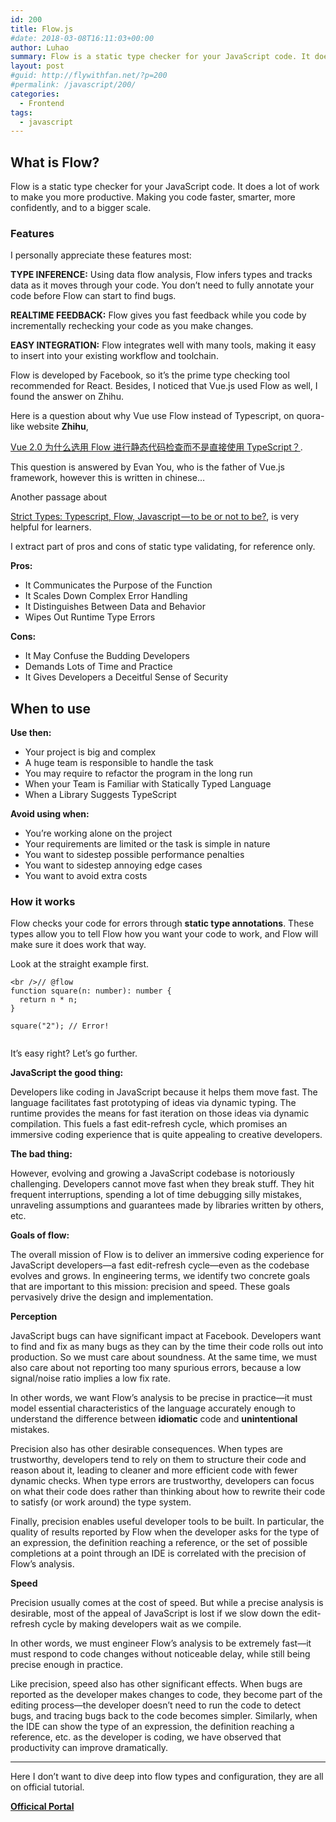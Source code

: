 ```yaml
---
id: 200
title: Flow.js
#date: 2018-03-08T16:11:03+00:00
author: Luhao
summary: Flow is a static type checker for your JavaScript code. It does a lot of work to make you more productive. Making you code faster, smarter, more confidently, and to a bigger scale.
layout: post
#guid: http://flywithfan.net/?p=200
#permalink: /javascript/200/
categories:
  - Frontend
tags:
  - javascript
---
```

## What is Flow?

Flow is a static type checker for your JavaScript code. It does a lot of work to make you more productive. Making you code faster, smarter, more confidently, and to a bigger scale.

### Features

I personally appreciate these features most:

**TYPE INFERENCE:** Using data flow analysis, Flow infers types and tracks data as it moves through your code. You don&#8217;t need to fully annotate your code before Flow can start to find bugs.

**REALTIME FEEDBACK:** Flow gives you fast feedback while you code by incrementally rechecking your code as you make changes.

**EASY INTEGRATION:** Flow integrates well with many tools, making it easy to insert into your existing workflow and toolchain.

Flow is developed by Facebook, so it&#8217;s the prime type checking tool recommended for React. Besides, I noticed that Vue.js used Flow as well, I found the answer on Zhihu.

Here is a question about why Vue use Flow instead of Typescript, on quora-like website **Zhihu**,
  
[Vue 2.0 为什么选用 Flow 进行静态代码检查而不是直接使用 TypeScript？](https://www.zhihu.com/question/46397274/answer/101193678).

This question is answered by Evan You, who is the father of Vue.js framework, however this is written in chinese&#8230;

Another passage about
  
[Strict Types: Typescript, Flow, Javascript — to be or not to be?](https://codeburst.io/strict-types-typescript-flow-javascript-to-be-or-not-to-be-959d2d20c007), is very helpful for learners.

I extract part of pros and cons of static type validating, for reference only.

**Pros:**

  * It Communicates the Purpose of the Function
  * It Scales Down Complex Error Handling
  * It Distinguishes Between Data and Behavior
  * Wipes Out Runtime Type Errors

**Cons:**

  * It May Confuse the Budding Developers
  * Demands Lots of Time and Practice
  * It Gives Developers a Deceitful Sense of Security

## When to use

**Use then:**

  * Your project is big and complex
  * A huge team is responsible to handle the task
  * You may require to refactor the program in the long run
  * When your Team is Familiar with Statically Typed Language
  * When a Library Suggests TypeScript

**Avoid using when:**

  * You’re working alone on the project
  * Your requirements are limited or the task is simple in nature
  * You want to sidestep possible performance penalties
  * You want to sidestep annoying edge cases
  * You want to avoid extra costs

### How it works

Flow checks your code for errors through **static type annotations**. These types allow you to tell Flow how you want your code to work, and Flow will make sure it does work that way.

Look at the straight example first.

<pre class="line-numbers prism-highlight" data-start="1"><code class="language-javascript">&lt;br />// @flow
function square(n: number): number {
  return n * n;
}

square("2"); // Error!

</code></pre>

It&#8217;s easy right? Let&#8217;s go further.

**JavaScript the good thing:**
  
Developers like coding in JavaScript because it helps them move fast. The language facilitates fast prototyping of ideas via dynamic typing. The runtime provides the means for fast iteration on those ideas via dynamic compilation. This fuels a fast edit-refresh cycle, which promises an immersive coding experience that is quite appealing to creative developers.

**The bad thing:**
  
However, evolving and growing a JavaScript codebase is notoriously challenging. Developers cannot move fast when they break stuff. They hit frequent interruptions, spending a lot of time debugging silly mistakes, unraveling assumptions and guarantees made by libraries written by others, etc.

**Goals of flow:**
  
The overall mission of Flow is to deliver an immersive coding experience for JavaScript developers—a fast edit-refresh cycle—even as the codebase evolves and grows. In engineering terms, we identify two concrete goals that are important to this mission: precision and speed. These goals pervasively drive the design and implementation.

**Perception**

JavaScript bugs can have significant impact at Facebook. Developers want to find and fix as many bugs as they can by the time their code rolls out into production. So we must care about soundness. At the same time, we must also care about not reporting too many spurious errors, because a low signal/noise ratio implies a low fix rate.

In other words, we want Flow’s analysis to be precise in practice—it must model essential characteristics of the language accurately enough to understand the difference between **idiomatic** code and **unintentional** mistakes.

Precision also has other desirable consequences. When types are trustworthy, developers tend to rely on them to structure their code and reason about it, leading to cleaner and more efficient code with fewer dynamic checks. When type errors are trustworthy, developers can focus on what their code does rather than thinking about how to rewrite their code to satisfy (or work around) the type system.

Finally, precision enables useful developer tools to be built. In particular, the quality of results reported by Flow when the developer asks for the type of an expression, the definition reaching a reference, or the set of possible completions at a point through an IDE is correlated with the precision of Flow’s analysis.

**Speed**

Precision usually comes at the cost of speed. But while a precise analysis is desirable, most of the appeal of JavaScript is lost if we slow down the edit-refresh cycle by making developers wait as we compile.

In other words, we must engineer Flow’s analysis to be extremely fast—it must respond to code changes without noticeable delay, while still being precise enough in practice.

Like precision, speed also has other significant effects. When bugs are reported as the developer makes changes to code, they become part of the editing process—the developer doesn’t need to run the code to detect bugs, and tracing bugs back to the code becomes simpler. Similarly, when the IDE can show the type of an expression, the definition reaching a reference, etc. as the developer is coding, we have observed that productivity can improve dramatically.

* * *

Here I don&#8217;t want to dive deep into flow types and configuration, they are all on official tutorial.

[**Officical Portal**](https://flow.org/en/docs/)